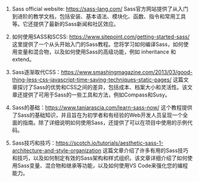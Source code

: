 

1. Sass official website: https://sass-lang.com/
Sass官方网站提供了从入门到进阶的教学文档，包括安装、基本语法、模块化、函数、指令和常用工具等。它还提供了最新的Sass新闻和社区效应。

2. 如何使用SASS和SCSS: https://www.sitepoint.com/getting-started-sass/
这里提供了一个从头开始入门的Sass教程。您将学习如何编译Sass，如何使用变量和混合物，以及如何使用Sass的高级功能，例如 inheritance 和 extend。

3. Sass逐渐取代CSS：https://www.smashingmagazine.com/2013/03/good-thing-less-css-javascript-time-saving-techniques-static-pages/
这篇文章探讨了Sass的优势和CSS之间的差异，包括成本、档案大小和灵活性。该文章还提供了可用于Sass的一些工具和方法，例如Compass和Susy。

4. Sass的基础：https://www.taniarascia.com/learn-sass-now/
这个教程提供了Sass的基础知识，并且旨在为初学者和有经验的Web开发人员呈现一个全面的指南。除了详细说明如何使用Sass，还提供了可以在项目中使用的示例代码。

5. Sass技巧和技巧：https://scotch.io/tutorials/aesthetic-sass-1-architecture-and-style-organization
这篇文章介绍了许多有用的Sass技巧和技巧，以及如何制定有效的Sass架构和样式组织。该文章详细介绍了如何使用Sass变量、混合物和继承等功能，以及如何使用VS Code来强化您的编程能力。